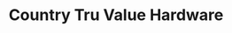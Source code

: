 ---
title: "Country Tru Value Hardware"
url: /east-greenbush/country-tru-value-hardware/
shop: hardware
---